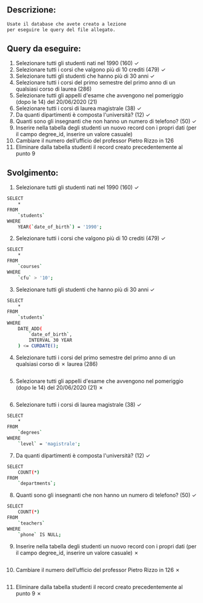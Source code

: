 ## Descrizione:

```txt
Usate il database che avete creato a lezione
per eseguire le query del file allegato.
```

## Query da eseguire:

1. Selezionare tutti gli studenti nati nel 1990 (160) &check;
2. Selezionare tutti i corsi che valgono più di 10 crediti (479) &check;
3. Selezionare tutti gli studenti che hanno più di 30 anni &check;
4. Selezionare tutti i corsi del primo semestre del primo anno di un qualsiasi corso di
   laurea (286)
5. Selezionare tutti gli appelli d'esame che avvengono nel pomeriggio (dopo le 14) del
   20/06/2020 (21)
6. Selezionare tutti i corsi di laurea magistrale (38) &check;
7. Da quanti dipartimenti è composta l'università? (12) &check;
8. Quanti sono gli insegnanti che non hanno un numero di telefono? (50) &check;
9. Inserire nella tabella degli studenti un nuovo record con i propri dati (per il campo
   degree_id, inserire un valore casuale)
10. Cambiare il numero dell’ufficio del professor Pietro Rizzo in 126
11. Eliminare dalla tabella studenti il record creato precedentemente al punto 9

## Svolgimento:

1. Selezionare tutti gli studenti nati nel 1990 (160) &check;

```bash
SELECT
    *
FROM
    `students`
WHERE
    YEAR(`date_of_birth`) = '1990';
```

2. Selezionare tutti i corsi che valgono più di 10 crediti (479) &check;

```bash
SELECT
    *
FROM
    `courses`
WHERE
    `cfu` > '10';
```

3. Selezionare tutti gli studenti che hanno più di 30 anni &check;

```bash
SELECT
    *
FROM
    `students`
WHERE
    DATE_ADD(
        `date_of_birth`,
        INTERVAL 30 YEAR
    ) <= CURDATE();
```

4. Selezionare tutti i corsi del primo semestre del primo anno di un qualsiasi corso di &cross;
   laurea (286)

```bash

```

5. Selezionare tutti gli appelli d'esame che avvengono nel pomeriggio (dopo le 14) del
   20/06/2020 (21) &cross;

```bash

```

6. Selezionare tutti i corsi di laurea magistrale (38) &check;

```bash
SELECT
    *
FROM
    `degrees`
WHERE
    `level` = 'magistrale';
```

7. Da quanti dipartimenti è composta l'università? (12) &check;

```bash
SELECT
    COUNT(*)
FROM
    `departments`;
```

8. Quanti sono gli insegnanti che non hanno un numero di telefono? (50) &check;

```bash
SELECT
    COUNT(*)
FROM
    `teachers`
WHERE
    `phone` IS NULL;
```

9. Inserire nella tabella degli studenti un nuovo record con i propri dati (per il campo
   degree_id, inserire un valore casuale) &cross;

```bash

```

10. Cambiare il numero dell’ufficio del professor Pietro Rizzo in 126 &cross;

```bash

```

11. Eliminare dalla tabella studenti il record creato precedentemente al punto 9 &cross;

```bash

```
